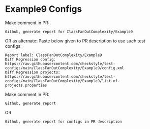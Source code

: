 # Example9 Configs
Make comment in PR:
```
Github, generate report for ClassFanOutComplexity/Example9
```
OR as alternate:
Paste below given to PR description to use such test configs:
```
Report label: ClassFanOutComplexity/Example9
Diff Regression config: https://raw.githubusercontent.com/checkstyle/test-configs/main/ClassFanOutComplexity/Example9/config.xml
Diff Regression projects: https://raw.githubusercontent.com/checkstyle/test-configs/main/ClassFanOutComplexity/Example9/list-of-projects.properties
```
Make comment in PR:
```
Github, generate report
```
OR
```
Github, generate report for configs in PR description
```
